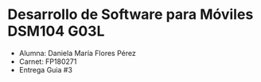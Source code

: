 # Desarrollo de Software para Móviles DSM104 G03L
- Alumna: Daniela María Flores Pérez
- Carnet: FP180271
- Entrega Guia #3
